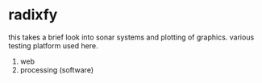 # radixfy
this takes a brief look into sonar systems and plotting of graphics.
various testing platform used here.
1) web
2) processing (software)
